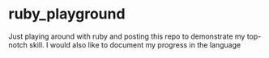 # ruby_playground
Just playing around with ruby and posting this repo to demonstrate my top-notch skill. I would also like to document my progress in the language
